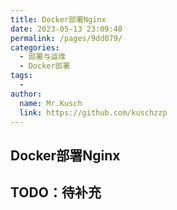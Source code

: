 ```yaml
---
title: Docker部署Nginx
date: 2023-05-13 23:09:48
permalink: /pages/9dd079/
categories:
  - 部署与运维
  - Docker部署
tags:
  - 
author: 
  name: Mr.Kusch
  link: https://github.com/kuschzzp
---
```

## Docker部署Nginx

## TODO：待补充
